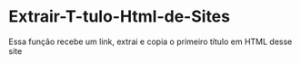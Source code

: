 # Extrair-T-tulo-Html-de-Sites
Essa função recebe um link, extrai e copia o primeiro título em HTML desse site
